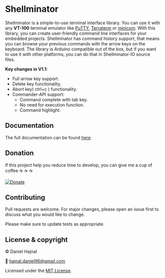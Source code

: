 # Shellminator

Shellminator is a simple-to-use terminal interface library. You can use it with any __VT-100__
terminal emulator like [PuTTY](https://www.putty.org/), [Terraterm](https://ttssh2.osdn.jp/index.html.en) or [minicom](https://linux.die.net/man/1/minicom).
With this library, you can create user-friendly command line interfaces for your embedded projects.
Shellminator has command history support, that means you can browse your previous commands with the arrow keys on the keyboard.
The library is Arduino compatible out of the box, but if you want to use it with other platforms,
you can do that in Shellminator-IO source files.

__Key changes in V1.1:__
* Full arrow key support.
* Delete key functionality.
* Abort key( ctrl+c ) functionality.
* Commander-API support:
    * Command complete with tab key.
    * No need for execution function.
    * Command highlight.

## Documentation

The full documentation can be found [here](https://dani007200964.github.io/Shellminator/html/index.html).

## Donation
If this project help you reduce time to develop, you can give me a cup of coffee :coffee: :coffee: :coffee:

[![Donate](https://img.shields.io/badge/Donate-PayPal-green.svg)](https://www.paypal.com/donate?hosted_button_id=YFGZD78H6K2CS)

## Contributing
Pull requests are welcome. For major changes, please open an issue first to discuss what you would like to change.

Please make sure to update tests as appropriate.

## License & copyright
© Daniel Hajnal

:email: hajnal.daniel96@gmail.com

Licensed under the [MIT License](LICENSE).
